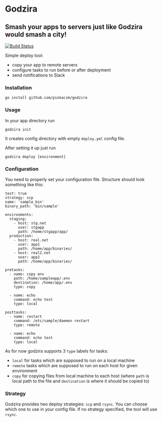 # Godzira

## Smash your apps to servers just like Godzira would smash a city!
[![Build Status](https://travis-ci.org/piokaczm/godzira.svg?branch=master)](https://travis-ci.org/piokaczm/godzira)

Simple deploy tool:
- copy your app to remote servers
- configure tasks to run before or after deployment
- send notifications to Slack

### Installation

```
go install github.com/piokaczm/godzira
```

### Usage

In your app directory run

```
godzira init
```

It creates config directory with empty `deploy.yml` config file.

After setting it up just run

```
godzira deploy [environment]
```

### Configuration

You need to properly set your configuration file. Structure should look something like this:

```
test: true
strategy: scp
name: 'sample_bin'
binary_path: 'bin/sample'

environments:
  staging:
    - host: stg.net
      user: stgapp
      path: /home/stgapp/app/
  production:
    - host: real.net
      user: app1
      path: /home/app/binaries/
    - host: real2.net
      user: app2
      path: /home/app/binaries/

pretasks:
  - name: copy env
    path: /home/sampleapp/.env
    destination: /home/app/.env
    type: copy

  - name: echo
    command: echo test
    type: local

posttasks:
  - name: restart
    command: /etc/sample/daemon restart
    type: remote

  - name: echo
    command: echo test
    type: local

```

As for now godzira supports 3 `type` labels for tasks:

- `local` for tasks which are supposed to run on a local machine
- `remote` tasks which are supposed to run on each host for given environment
- `copy` for copying files from local machine to each host (where `path` is local path to the file and `destination` is where it should be copied to)

### Strategy

Godzira provides two deploy strategies: `scp` and `rsync`.
You can choose which one to use in your config file. If no strategy specified, the tool will use `rsync`.
